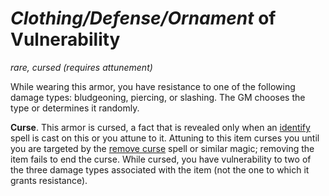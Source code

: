 # *Clothing/Defense/Ornament* of Vulnerability
*rare, cursed (requires attunement)*

While wearing this armor, you have resistance to one of the following damage types: bludgeoning, piercing, or slashing. The GM chooses the type or determines it randomly.

**Curse**. This armor is cursed, a fact that is revealed only when an [identify](/Magic/Spells/identify.md) spell is cast on this or you attune to it. Attuning to this item curses you until you are targeted by the [remove curse](/Magic/Spells/remove-curse.md) spell or similar magic; removing the item fails to end the curse. While cursed, you have vulnerability to two of the three damage types associated with the item (not the one to which it grants resistance).
